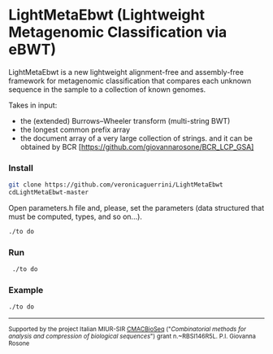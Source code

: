 # LightMetaEbwt (Lightweight Metagenomic Classification via eBWT)

LightMetaEbwt is a new lightweight alignment-free and assembly-free framework for metagenomic classification that compares each unknown sequence in the sample to a collection of known genomes.

Takes in input:
- the (extended) Burrows–Wheeler transform (multi-string BWT)
- the longest common prefix array 
- the document array 
of a very large collection of strings. 
and it can be obtained by BCR [https://github.com/giovannarosone/BCR_LCP_GSA]

### Install

```sh
git clone https://github.com/veronicaguerrini/LightMetaEbwt
cdLightMetaEbwt-master
```
Open parameters.h file and, please, set the parameters (data structured that must be computed, types, and so on...).
```sh
./to do
```


### Run
```sh
 ./to do
```

### Example
```sh
./to do
```


---
<small> Supported by the project Italian MIUR-SIR [CMACBioSeq][240fb5f5] ("_Combinatorial methods for analysis and compression of biological sequences_") grant n.~RBSI146R5L. P.I. Giovanna Rosone</small>

[240fb5f5]: http://pages.di.unipi.it/rosone/CMACBioSeq.html
